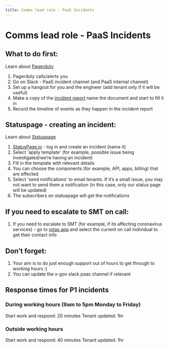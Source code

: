 ```yaml
---
title: Comms lead role - PaaS Incidents
---
```


# Comms lead role - PaaS Incidents

## What to do first:
Learn about [Pagerduty](/team/pagerduty/)

1. Pagerduty calls/alerts you
1. Go on Slack - PaaS incident channel (and PaaS internal channel)
1. Set up a hangout for you and the engineer (add tenant only if it will be useful)
1. Make a copy of the [incident report](https://docs.google.com/document/d/1U2F6TLrrKTuDkYCtkW4DXryiaPoGDPmrZ-b2Teibjvo/) name the document and start to fill it in
1. Record the timeline of events as they happen in the incident report

## Statuspage - creating an incident:

Learn about [Statuspage](/team/statuspage/)

1. [StatusPage.io](https://www.statuspage.io/) - log in and create an incident (name it)
1. Select 'apply template' (for example, possible issue being investigated/we’re having an incident)
1. Fill in the template with relevant details
1. You can choose the components (for example, API, apps, billing) that are affected
1. Select 'send notifications' to email tenants. If it’s a small issue, you may not want to send them a notification (in this case, only our status page will be updated)
1. The subscribers on statuspage will get the notifications

## If you need to escalate to SMT on call:
1. If you need to escalate to SMT (for example, if its affecting coronavirus services) - go to [rotas app](https://rotas.cloudapps.digital/teams/techops-management-escalations) and select the current on call individual to get their contact info 

## Don’t forget:
1. Your aim is to do just enough support out of hours to get through to working hours :)
1. You can update the x-gov slack paas channel if relevant

## Response times for P1 incidents

### During working hours (9am to 5pm Monday to Friday) 

Start work and respond: 20 minutes
Tenant updated: 1hr

### Outside working hours

Start work and respond: 40 minutes
Tenant updated: 1hr
